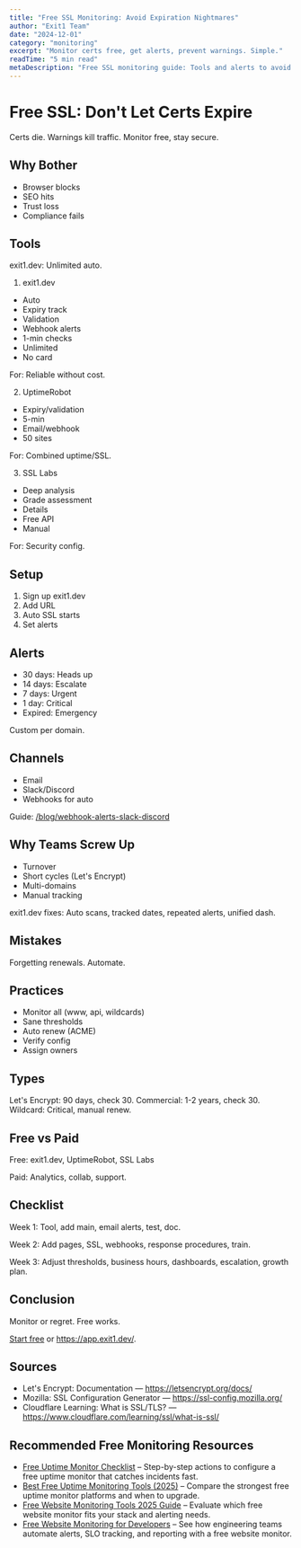 ```yaml
---
title: "Free SSL Monitoring: Avoid Expiration Nightmares"
author: "Exit1 Team"
date: "2024-12-01"
category: "monitoring"
excerpt: "Monitor certs free, get alerts, prevent warnings. Simple."
readTime: "5 min read"
metaDescription: "Free SSL monitoring guide: Tools and alerts to avoid expiration disasters and keep your site secure without spending a dime."
---
```


# Free SSL: Don't Let Certs Expire

Certs die. Warnings kill traffic. Monitor free, stay secure.

## Why Bother

- Browser blocks
- SEO hits
- Trust loss
- Compliance fails

## Tools

exit1.dev: Unlimited auto.

1. exit1.dev
- Auto
- Expiry track
- Validation
- Webhook alerts
- 1-min checks
- Unlimited
- No card

For: Reliable without cost.

2. UptimeRobot
- Expiry/validation
- 5-min
- Email/webhook
- 50 sites

For: Combined uptime/SSL.

3. SSL Labs
- Deep analysis
- Grade assessment
- Details
- Free API
- Manual

For: Security config.

## Setup

1. Sign up exit1.dev
2. Add URL
3. Auto SSL starts
4. Set alerts

## Alerts

- 30 days: Heads up
- 14 days: Escalate
- 7 days: Urgent
- 1 day: Critical
- Expired: Emergency

Custom per domain.

## Channels

- Email
- Slack/Discord
- Webhooks for auto

Guide: [/blog/webhook-alerts-slack-discord](/blog/webhook-alerts-slack-discord)

## Why Teams Screw Up

- Turnover
- Short cycles (Let's Encrypt)
- Multi-domains
- Manual tracking

exit1.dev fixes: Auto scans, tracked dates, repeated alerts, unified dash.

## Mistakes

Forgetting renewals. Automate.

## Practices

- Monitor all (www, api, wildcards)
- Sane thresholds
- Auto renew (ACME)
- Verify config
- Assign owners

## Types

Let's Encrypt: 90 days, check 30.
Commercial: 1-2 years, check 30.
Wildcard: Critical, manual renew.

## Free vs Paid

Free: exit1.dev, UptimeRobot, SSL Labs

Paid: Analytics, collab, support.

## Checklist

Week 1: Tool, add main, email alerts, test, doc.

Week 2: Add pages, SSL, webhooks, response procedures, train.

Week 3: Adjust thresholds, business hours, dashboards, escalation, growth plan.

## Conclusion

Monitor or regret. Free works.

[Start free](/ssl-monitoring) or https://app.exit1.dev/. 

## Sources

- Let's Encrypt: Documentation — https://letsencrypt.org/docs/
- Mozilla: SSL Configuration Generator — https://ssl-config.mozilla.org/
- Cloudflare Learning: What is SSL/TLS? — https://www.cloudflare.com/learning/ssl/what-is-ssl/

## Recommended Free Monitoring Resources

- [Free Uptime Monitor Checklist](/blog/free-uptime-monitor-checklist) – Step-by-step actions to configure a free uptime monitor that catches incidents fast.
- [Best Free Uptime Monitoring Tools (2025)](/blog/best-free-uptime-monitoring-tools) – Compare the strongest free uptime monitor platforms and when to upgrade.
- [Free Website Monitoring Tools 2025 Guide](/blog/free-website-monitoring-tools-2025) – Evaluate which free website monitor fits your stack and alerting needs.
- [Free Website Monitoring for Developers](/blog/free-website-monitoring-for-developers) – See how engineering teams automate alerts, SLO tracking, and reporting with a free website monitor.

